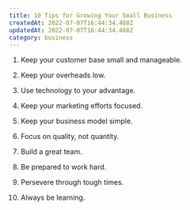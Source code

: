 ```yaml
---
title: 10 Tips for Growing Your Small Business
createdAt: 2022-07-07T16:44:34.488Z
updatedAt: 2022-07-07T16:44:34.488Z
category: business
---
```


1. Keep your customer base small and manageable.

2. Keep your overheads low.

3. Use technology to your advantage.

4. Keep your marketing efforts focused.

5. Keep your business model simple.

6. Focus on quality, not quantity.

7. Build a great team.

8. Be prepared to work hard.

9. Persevere through tough times.

10. Always be learning.
